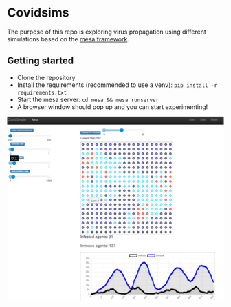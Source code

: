# Covidsims

The purpose of this repo is exploring virus propagation using different simulations based on the [mesa framework](https://github.com/projectmesa/mesa/).

## Getting started

* Clone the repository
* Install the requirements (recommended to use a venv): `pip install -r requirements.txt`
* Start the mesa server: `cd mesa && mesa runserver`
* A browser window should pop up and you can start experimenting!

![Example screenshot](images/screenshot.png "Example screenshot")